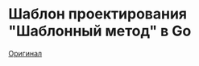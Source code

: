 # Шаблон проектирования "Шаблонный метод" в Go

[Оригинал](https://golangbyexample.com/template-method-design-pattern-golang/)